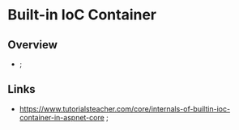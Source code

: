 # Built-in IoC Container

## Overview

- ;

## Links

- <https://www.tutorialsteacher.com/core/internals-of-builtin-ioc-container-in-aspnet-core> ;
